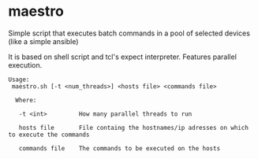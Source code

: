 # maestro
Simple script that executes batch commands in a pool of selected devices (like a simple ansible)

It is based on shell script and tcl's expect interpreter.
Features parallel execution.

```
Usage:
 maestro.sh [-t <num_threads>] <hosts file> <commands file>
 
  Where:
  
   -t <int>         How many parallel threads to run
 
   hosts file       File containg the hostnames/ip adresses on which to execute the commands
   
   commands file    The commands to be executed on the hosts
```
